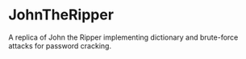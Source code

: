 # JohnTheRipper
A replica of John the Ripper implementing dictionary and brute-force attacks for password cracking.
